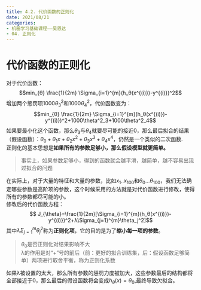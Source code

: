 ```yaml
---
title: 4.2. 代价函数的正则化
date: 2021/08/21
categories: 
- 机器学习基础课程——吴恩达
- 04. 正则化
---
```

# 代价函数的正则化  
对于代价函数：
$$min_{θ} \frac{1}{2m} \Sigma_{i=1}^{m}(h_θ(x^{(i)})-y^{(i)})^2$$
增加两个惩罚项$1000\theta^2_3$和$1000\theta^2_4$，代价函数变为：  
$$min_{θ} \frac{1}{2m} \Sigma_{i=1}^{m}(h_θ(x^{(i)})-y^{(i)})^2+1000\theta^2_3+1000\theta^2_4$$
如果要最小化这个函数，那么$\theta_3$与$\theta_4$就要尽可能的接近0，那么最后拟合的结果（假设函数）：$\theta_0+\theta_1x+\theta_2x^2+\theta_3x^3+\theta_4x^4$，仍然是一个类似的二次函数.  
正则化的基本思想是**如果所有的参数足够小，那么假设模型就更简单。**  
>事实上，如果参数足够小，得到的函数就会越平滑，越简单，越不容易出现过拟合的问题  

在实际上，对于大量的特征和大量的参数，比如$x_1..x_{100}$和$\theta_0...\theta_{100}$，我们无法确定哪些参数是高阶项的参数，这个时候采用的方法就是对代价函数进行修改，使得所有的参数都尽可能的小。  
修改后的代价函数方程：  
$$ J_{\theta}=\frac{1}{2m}[\Sigma_{i=1}^{m}(h_θ(x^{(i)})-y^{(i)})^2+λ\Sigma_{j=1}^{m}\theta_j^2]$$
其中$λ\Sigma_{j=1}^{m}\theta_j^2$称为**正则化项**，它的目的是为了**缩小每一项的参数**。
>$\theta_0$是否正则化对结果影响不大  
λ的作用是对“+”号的前后（前：更好的拟合训练集，后：假设函数足够简单）两项进行取舍平衡，称为正则化系数  

如果λ被设置的太大，那么所有参数的惩罚力度被加大，这些参数最后的结构都将全部接近于0，那么最后的假设函数将会变成$h_\theta(x)=θ_0$,最终导致欠拟合。  